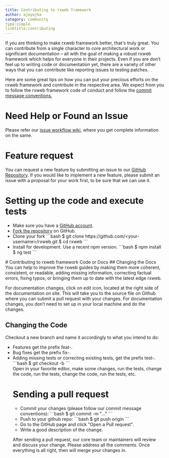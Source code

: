 ```yaml
---
title: Contributing to rxweb framework
author: ajayojha
category: community
type:simple
linktitle:contributing
---
```

If you are thinking to make rxweb framework better, that's truly great. You can contribute from a single character to core architectural work or significant documentation – all with the goal of making a robust rxweb framework which helps for everyone in their projects. Even if you are don’t feel up to writing code or documentation yet, there are a variety of other ways that you can contribute like reporting issues to testing patches. 

Here are some great tips on how you can put your precious efforts on the rxweb framework and contribute in the respective area. We expect from you to follow the rxweb framework code of conduct and follow the <a href="/community/commit_guideline">commit message conventions.</a> 

# Need Help or Found an Issue
Please refer our <a href="https://github.com/rxweb/rxweb/wiki/rxweb-issue-workflow" target="_blank" rel="noopener">issue workflow wiki</a>, where you get complete information on the same.

# Feature request
You can request a new feature by submitting an issue to our <a href="https://github.com/rxweb/rxweb/issues/new/choose" target="_blank" rel="noopener">GitHub Repository</a>. If you would like to implement a new feature, please submit an issue with a proposal for your work first, to be sure that we can use it.

# Setting up the code and execute tests
<ul>
<li>Make sure you have a <a href="https://github.com/signup/free" target="_blank" rel="noopener">GitHub account</a>. </li>
<li><a href="https://github.com/rxweb/rxweb/fork" target="_blank" rel="noopener">Fork the repository</a> on GitHub.</li>
<li>	Clone your fork
```bash
  $ git clone https://github.com/&lt;your-username&gt;/rxweb.git
  $ cd rxweb
```
</li>
<li>Install for development. Use a recent npm version. 
```bash
  $ npm install
  $ ng test
```
  </li>
</ul>
# Contributing to rxweb framework Code or Docs
## Changing the Docs
You can help to improve the rxweb guides by making them more coherent, consistent, or readable, adding missing information, correcting factual errors, fixing typos, or bringing them up to date with the latest edge rxweb.

For documentation changes, click on edit icon, located at the right side of the documentation on site. This will take you to the source file on Github where you can submit a pull request with your changes. For documentation changes, you don’t need to set up in your local machine and do the changes.

## Changing the Code
Checkout a new branch and name it accordingly to what you intend to do:
<ul>
<li>Features get the prefix feat-.</li>
<li>Bug fixes get the prefix fix-.</li>
<li>Adding missing tests or correcting existing tests, get the prefix test-.
```bash
  $ git checkout -b <branch_name>
```
</li>
Open in your favorite editor, make some changes, run the tests, change the code, run the tests, change the code, run the tests, etc.

# Sending a pull request
<ul>
<li>Commit your changes (please follow our commit message conventions):
```bash
  $ git commit -m "..."
```
</li>
<li>Push to your github repo:
```bash
  $ git push origin <branch_name>
```
</li>
<li>Go to the GitHub page and click "Open a Pull request".</li>
<li>Write a good description of the change.</li>
</ul>

After sending a pull request, our core team or maintainers will review and discuss your change. Please address all the comments. Once everything is all right, then will merge your changes in.
